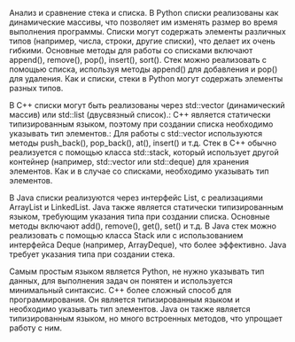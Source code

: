 Анализ и сравнение стека и списка.
В Python списки реализованы как динамические массивы, что позволяет им изменять размер во время выполнения программы.
Списки могут содержать элементы различных типов (например, числа, строки, другие списки), что делает их очень гибкими.
Основные методы для работы со списками включают append(), remove(), pop(), insert(), sort().
Стек можно реализовать с помощью списка, используя методы append() для добавления и pop() для удаления.
Как и списки, стеки в Python могут содержать элементы разных типов.
 
В C++ списки могут быть реализованы через std::vector (динамический массив) или std::list (двусвязный список).: C++ является статически типизированным языком, поэтому при создании списка необходимо указывать тип элементов.: Для работы с std::vector используются методы push_back(), pop_back(), at(), insert() и т.д.
Стек в C++ обычно реализуется с помощью класса std::stack, который использует другой контейнер (например, std::vector или std::deque) для хранения элементов.
Как и в случае со списками, необходимо указывать тип элементов.
 
В Java списки реализуются через интерфейс List, с реализациями ArrayList и LinkedList.
Java также является статически типизированным языком, требующим указания типа при создании списка.
Основные методы включают add(), remove(), get(), set() и т.д.
В Java стек можно реализовать с помощью класса Stack или с использованием интерфейса Deque (например, ArrayDeque), что более эффективно.
Java требует указания типа при создании стека.
 
Самым простым языком является Python, не нужно указывать тип данных, для выполнения задач он понятен и используется минимальный синтаксис. C++ более сложный способ для программирования. Он является типизированным языком и необходимо указывать тип элементов. Java он также является типизированным языком, но много встроенных методов, что упрощает работу с ним.